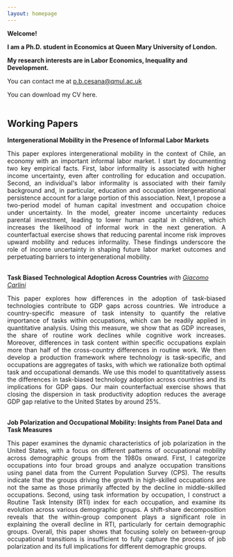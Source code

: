 ```yaml
---
layout: homepage
---
```

 **Welcome!**
 
 **I am a Ph.D. student in Economics at Queen Mary University of London.** 

 **My research interests are in Labor Economics, Inequality and Development.**

 You can contact me at [p.b.cesana@qmul.ac.uk](mailto:p.b.cesana@qmul.ac.uk)

 You can download my CV here. <br><br>

## Working Papers 

**Intergenerational Mobility in the Presence of Informal Labor Markets**

<div align="justify">
 
This paper explores intergenerational mobility in the context of Chile, an economy with an important informal labor market. I start by documenting two key empirical facts. First, labor informality is associated with higher income uncertainty, even after controlling for education and occupation. Second, an individual's labor informality is associated with their family background and, in particular, education and occupation intergenerational persistence account for a large portion of this association. Next, I propose a two-period model of human capital investment and occupation choice under uncertainty. In the model, greater income uncertainty reduces parental investment, leading to lower human capital in children, which increases the likelihood of informal work in the next generation. A counterfactual exercise shows that reducing parental income risk improves upward mobility and reduces informality. These findings underscore the role of income uncertainty in shaping future labor market outcomes and perpetuating barriers to intergenerational mobility. <br><br>

</div>

**Task Biased Technological Adoption Across Countries**  *with [Giacomo Carlini](https://giacomocarlini.github.io/)*
<div align="justify">
 
This paper explores how differences in the adoption of task-biased technologies contribute to GDP gaps across countries. We introduce a country-specific measure of task intensity to quantify the relative importance of tasks within occupations, which can be readily applied in quantitative analysis. Using this measure, we show that as GDP increases, the share of routine work declines while cognitive work increases. Moreover, differences in task content within specific occupations explain more than half of the cross-country differences in routine work. We then develop a production framework where technology is task-specific, and occupations are aggregates of tasks, with which we rationalize both optimal task and occupational demands. We use this model to quantitatively assess the differences in task-biased technology adoption across countries and its implications for GDP gaps. Our main counterfactual exercise shows that closing the dispersion in task productivity adoption reduces the average GDP gap relative to the United States by around 25%. <br><br>
</div>


**Job Polarization and Occupational Mobility: Insights from Panel Data and Task Measures**
<div align="justify">
 
This paper examines the dynamic characteristics of job polarization in the United States, with a focus on different patterns of occupational mobility across demographic groups from the 1980s
onward. First, I categorize occupations into four broad groups and analyze occupation transitions using panel data from the Current Population Survey (CPS). The results indicate that the groups
driving the growth in high-skilled occupations are not the same as those primarily affected by the decline in middle-skilled occupations. Second, using task information by occupation, I construct a Routine Task Intensity (RTI) index for each occupation, and examine its evolution across various demographic groups. A shift-share decomposition reveals that the within-group component plays a significant role in explaining the overall decline in RTI, particularly for
certain demographic groups. Overall, this paper shows that focusing solely on between-group occupational transitions is insufficient to fully capture the process of job polarization and
its full implications for different demographic groups. <br><br>
</div>
